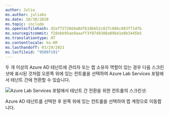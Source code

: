 ```yaml
---
author: Julia
ms.author: juliako
ms.date: 10/30/2020
ms.topic: include
ms.openlocfilehash: d2eff2720d4a8d7b18bb52c827c86bc883ff1dfb
ms.sourcegitcommit: f28ebb95ae9aaaff3f87d8388a09b41e0b3445b5
ms.translationtype: HT
ms.contentlocale: ko-KR
ms.lasthandoff: 03/29/2021
ms.locfileid: "95097191"
---
```

두 개 이상의 Azure AD 테넌트에 관리자 또는 랩 소유자 역할이 있는 경우 다음 스크린샷에 표시된 것처럼 오른쪽 위에 있는 컨트롤을 선택하여 Azure Lab Services 포털에서 테넌트 간에 전환할 수 있습니다. 

![Azure Lab Services 포털에서 테넌트 간 전환을 위한 컨트롤의 스크린샷.](../media/multi-tenant-support/picker.png)

Azure AD 테넌트를 선택한 후 왼쪽 위에 있는 컨트롤을 선택하여 랩 계정으로 이동합니다.
